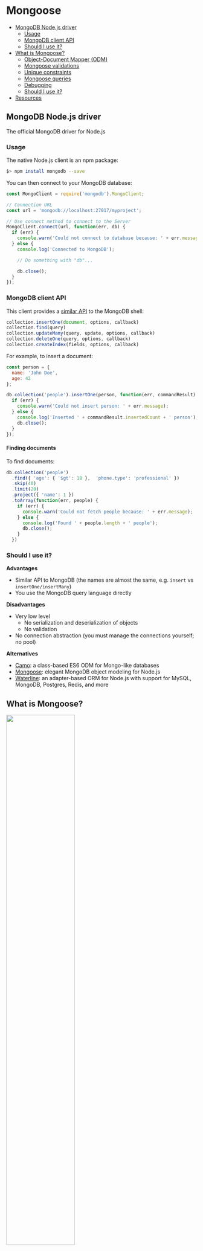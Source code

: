 # Mongoose

<!-- slide-include ../../BANNER.md -->

<!-- START doctoc generated TOC please keep comment here to allow auto update -->
<!-- DON'T EDIT THIS SECTION, INSTEAD RE-RUN doctoc TO UPDATE -->


- [MongoDB Node.js driver](#mongodb-nodejs-driver)
  - [Usage](#usage)
  - [MongoDB client API](#mongodb-client-api)
  - [Should I use it?](#should-i-use-it)
- [What is Mongoose?](#what-is-mongoose)
  - [Object-Document Mapper (ODM)](#object-document-mapper-odm)
  - [Mongoose validations](#mongoose-validations)
  - [Unique constraints](#unique-constraints)
  - [Mongoose queries](#mongoose-queries)
  - [Debugging](#debugging)
  - [Should I use it?](#should-i-use-it-1)
- [Resources](#resources)

<!-- END doctoc generated TOC please keep comment here to allow auto update -->



## MongoDB Node.js driver

<!-- slide-front-matter class: center, middle -->

The official MongoDB driver for Node.js



### Usage

The native Node.js client is an npm package:

```bash
$> npm install mongodb --save
```

You can then connect to your MongoDB database:

```js
const MongoClient = require('mongodb').MongoClient;

// Connection URL
const url = 'mongodb://localhost:27017/myproject';

// Use connect method to connect to the Server
MongoClient.connect(url, function(err, db) {
  if (err) {
    console.warn('Could not connect to database because: ' + err.message);
  } else {
    console.log('Connected to MongoDB');

    // Do something with "db"...

    db.close();
  }
});
```



### MongoDB client API

This client provides a [similar API][collection-api] to the MongoDB shell:

```js
collection.insertOne(document, options, callback)
collection.find(query)
collection.updateMany(query, update, options, callback)
collection.deleteOne(query, options, callback)
collection.createIndex(fields, options, callback)
```

For example, to insert a document:

```js
const person = {
  name: 'John Doe',
  age: 42
};

db.collection('people').insertOne(person, function(err, commandResult) {
  if (err) {
    console.warn('Could not insert person: ' + err.message);
  } else {
    console.log('Inserted ' + commandResult.insertedCount + ' person');
    db.close();
  }
});
```

#### Finding documents

To find documents:

```js
db.collection('people')
  .find({ 'age': { '$gt': 18 },  'phone.type': 'professional' })
  .skip(40)
  .limit(20)
  .project({ 'name': 1 })
  .toArray(function(err, people) {
    if (err) {
      console.warn('Could not fetch people because: ' + err.message);
    } else {
      console.log('Found ' + people.length + ' people');
      db.close();
    }
  })
```



### Should I use it?

<!-- slide-column -->

**Advantages**

* Similar API to MongoDB (the names are almost the same, e.g. `insert` vs `insertOne/insertMany`)
* You use the MongoDB query language directly

<!-- slide-column -->

**Disadvantages**

* Very low level
  * No serialization and deserialization of objects
  * No validation
* No connection abstraction (you must manage the connections yourself; no pool)

<!-- slide-container -->

**Alternatives**

* [Camo][alt-camo]: a class-based ES6 ODM for Mongo-like databases
* [Mongoose][mongoose]: elegant MongoDB object modeling for Node.js
* [Waterline][alt-waterline]: an adapter-based ORM for Node.js with support for MySQL, MongoDB, Postgres, Redis, and more



## What is Mongoose?

<!-- slide-front-matter class: center, middle, image-header -->

<p class='center'><img src='images/mongoose.png' width='60%' /></p>

> "Mongoose provides a straight-forward, **schema-based** solution to **model** your application data. It includes built-in **type casting, validation, query building**, business logic hooks and more, out of the box."



### Object-Document Mapper (ODM)

Mongoose **maps JavaScript objects to MongoDB documents**, much like an Object-Relational Mapper (ORM) maps objects to relational database tables.

<p class='center'><img src='images/schema-model-document.png' width='60%' /></p>

* Everything in Mongoose starts with a [Schema][mongoose-guide]:
  each schema maps to a MongoDB collection and defines the **shape of the documents** within that collection
* [Models][mongoose-model] are fancy **constructors** compiled from our Schema definitions
* Mongoose [Documents][mongoose-document] represent a one-to-one mapping to **documents** as stored in MongoDB:
  each document is an instance of its Model

<!-- slide-notes -->

ORM examples: Hibernate (Java), Active Record (Ruby), SQLAlchemy (Python).

#### Connect to the database

Simply call `mongoose.connect()`:

```js
const mongoose = require('mongoose');
mongoose.connect('mongodb://localhost/myproject');
```

Notice that you don't have to specify a callback.
Mongoose will start connecting and delay your first requests until it is done.
It will also automatically create and manage a **connection pool** for you.

#### Create a schema

The schema defines the shape of the documents you want to save:

```js
const mongoose = require('mongoose');
const `Schema` = mongoose.Schema;

// Define a schema
const blogSchema = `new Schema`({
  title: String,
  body: String,
  date: { type: Date, default: Date.now  }, // Default value
  comments: [ // Nested array of documents
    {
      body: String,
      date: Date
    }
  ],
  meta: { // Nested document
    votes: Number,
    favs: Number
  }
});
```

#### Create a model

Once you have your schema, you can create a model to link that schema to a MongoDB collection:

```js
const mongoose = require('mongoose');
const Schema = mongoose.Schema;

// Define a schema
const blogSchema = new Schema({
  // ...
});

// Create a model
*mongoose.model('Blog', blogSchema);
```

`mongoose.model()` takes a **singular** name, but will then look for a collection with the **lowercase, plural version** of that name in the MongoDB database.
In this case, the model will store documents in the `blogs` collection (not `Blog`).

You can also choose your own collection name if you prefer:

```js
mongoose.model('Blog', blogSchema, 'awesome-blog-collection');
```

#### Create a document

The model is a **constructor** that you can use to create documents:

```js
// Retrieve the model from another file
const `Blog` = mongoose.model('Blog');

// Create a document with it
let blog = `new Blog`({
  title: 'Teaching Mongoose',
  body: 'So cool',
  comments: [
    { body: 'orly?', date: new Date(2015, 10, 20, 15, 14) },
    { body: 'yarly', date: new Date(2015, 10, 20, 15, 17) }
  ],
  meta: {
    votes: 0,
    favs: 3
  }
});
```

#### Saving documents

Once you have your document, you can insert or update it with `save()`:

```js
let blog = new Blog({
  // ...
});

`blog.save`(function(err) { // This will insert a new document
  if (err) {
    return console.warn('Could not save blog because: ' + err.message);
  }
  console.log('Saved blog');

  blog.meta.votes = 5; // Update something

  `blog.save`(function(err, updatedBlog) { // This will update the document
    if (err) {
      return console.warn('Could not save blog because: ' + err.message);
    }

    console.log('Updated blog');
  });
});
```

The first time, your blog document has no `_id` so Mongoose will **insert** it.
The second time, Mongoose has added the `_id` to the document object, so it
knows that it exists and should be **updated** instead.



### Mongoose validations

Mongoose schemas have build-in validations:

```js
const personSchema = new Schema({
  name: {
    type: String, // Type validation
    required: true, // Mandatory
    minlength: [ 3, 'Name is too short' ], // Minimum length
    maxlength: 20 // Maximum length
  },
  address {
    city: {
      type: String,
      required: true
    }
  },
  honorific: {
    type: String,
    enum: [ 'Mr', 'Mrs', 'Ms', 'Dr' ] // Limit valid values
  },
  age: {
    type: Number,
    min: 0, // Minimum value
    max: 122 // Maximum value
  },
  interests: [{ type: String, maxlength: 10 }]
});
```

#### Handling validations

The callback passed to `save()` will receive an error if validations fail:

```js
let person = new Person({
  name: 'Bo',
  age: -4,
  honorific: 'Great'
});

person.save(function(err) {
  if (err) {
*   if (err.name == 'ValidationError') {
*     console.log(err.errors);
*     // {
*     //   "honorific": { "message": "'Great' is not a valid enum value" },
*     //   "age": { "message": "Path 'age' (-4) is less than minimum" },
*     //   "name": { "message": "Name is too short" }
*     // }
*     return console.warn('Person is invalid');
    } else {
      return console.warn('Could not save person because: ' + err.message);
    }
  }

  console.log('Person is valid');
});
```

#### Custom validations

You can also write your own validators.

For example, this validates that the `name` property of users is in lower case:

```js
const userSchema = new Schema({
  name: {
    type: String,
*   validate: {
*     // Returns true if the name is valid (in lower case)
*     validator: function(value) {
*       return value.toLowerCase() == value;
*     },
*     // Custom error message
*     message: '{VALUE} is not in lower case'
*   }
  }
});
```



### Unique constraints

Simply add the `unique: true` property to the schema property you want to be unique:

```js
const personSchema = new Schema({
  name: {
    type: String,
    required: true,
    minlength: [ 3, 'Name is too short' ],
    maxlength: 20,
    `unique`: true
  },
  // ...
});
```

To create a unique index on **multiple fields**, use `index()` on the schema:

```js
`personSchema.index`({ name: 1, age: 1  }, { unique: true });
```



### Mongoose queries

You can make MongoDB queries with the `find()` or `findOne()` methods of Mongoose models:

```js
Person
* .find({
*   name: /arnold/i,
*   'address.city': 'Los Angeles',
*   age: { $gt: 17, $lt: 80 },
*   interests: { $in: ['shooting', 'talking'] }
* })
  .limit(10)
  .sort({ name: -1 })
  .select({ name: 1, address: 1 })
  .exec(function(err, people) {
    if (err) {
      return console.warn('Could not find people because: ' + err.message);
    }

    console.log('Found ' + people.length + ' people');
  });
```

#### Query builder

You can also use chainable query methods:

```js
Person
  .find()
* .where('name', /arnold/i)
* .where('address.city').equals('Los Angeles')
* .where('age').gt(17).lt(80)
* .where('interests').in(['shooting', 'talking'])
  .limit(10)
  .sort('-name')
  .select('name address')
  .exec(function(err, people) {
    if (err) {
      return console.warn('Could not find people because: ' + err.message);
    }

    console.log('Found ' + people.length + ' people');
  });
```



### Debugging

Sometimes you want to see the queries Mongoose is sending to the database:

```js
mongoose.set('debug', true);
```

You will then see them in your CLI log:

```txt
Mongoose: people.find({
  name: /arnold/,
  'city.address': 'Los Angeles',
  age: { '$gt': 17, '$lt': 66 },
  interests: { '$in': [ 'shooting', 'talking' ] }
}, {
  limit: 10,
  sort: { occupation: -1 },
  fields: { name: 1, occupation: 1 }
})
```



### Should I use it?

<!-- slide-column -->

**Advantages**

* Schemas
* Validations
* Complex query building
* Connection pooling

<!-- slide-column -->

**Disadvantages**

* Additional abstraction layer between you and the database

<!-- slide-container -->

Mongoose uses the **native Node.js client** under the hood, and you can even access it **directly** if need be:

```js
const Blog = mongoose.model('Blog');

Blog.collection.insertOne({ foo: 'bar' }, function(err, commandResult) {
  if (err) {
    return console.warn('Could not insert blog because: ' + err.message);
  }

  console.log(commandResult.insertedCount + ' documents inserted');
});
```



## Resources

* MongoDB Node.js client
  * [Collection API][collection-api]

* Mongoose
  * [Getting started][mongoose-getting-started]
  * [Guide][mongoose-guide]
  * [API documentation][mongoose-api]



[alt-camo]: https://www.npmjs.com/package/camo
[alt-waterline]: https://github.com/balderdashy/waterline
[collection-api]: http://mongodb.github.io/node-mongodb-native/2.2/api/Collection.html
[mongoose]: http://mongoosejs.com
[mongoose-api]: http://mongoosejs.com/docs/api.html
[mongoose-document]: http://mongoosejs.com/docs/documents.html
[mongoose-getting-started]: http://mongoosejs.com/docs/index.html
[mongoose-guide]: http://mongoosejs.com/docs/guide.html
[mongoose-model]: http://mongoosejs.com/docs/models.html

